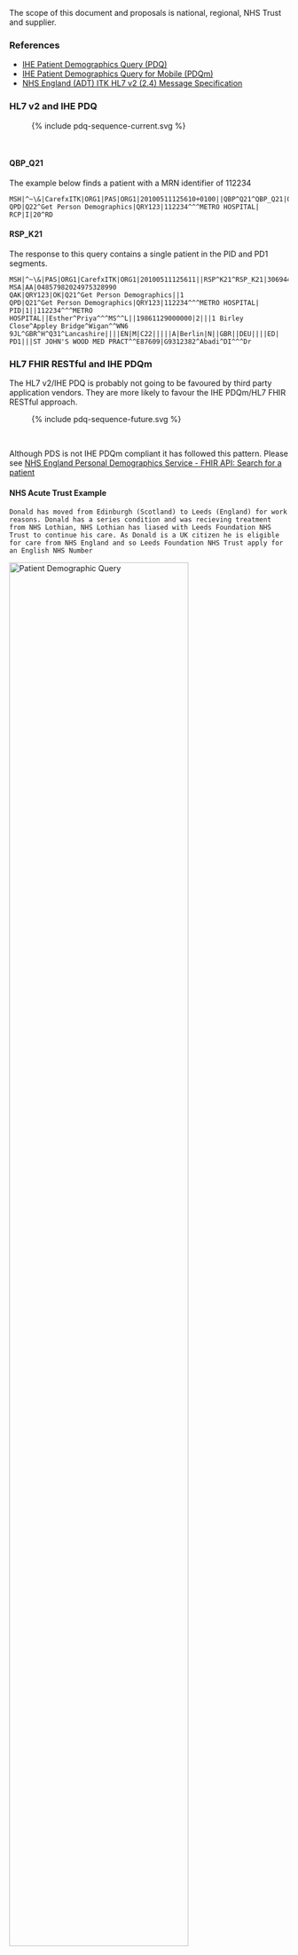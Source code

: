 
The scope of this document and proposals is national, regional, NHS Trust and supplier.

### References

- [IHE Patient Demographics Query (PDQ)](https://profiles.ihe.net/ITI/TF/Volume1/ch-8.html)
- [IHE Patient Demographics Query for Mobile (PDQm)](https://profiles.ihe.net/ITI/PDQm/index.html)
- <a href="HSCIC ITK HL7 V2 Message Specifications.pdf" target="_blank">NHS England (ADT) ITK HL7 v2 (2.4) Message Specification</a>


### HL7 v2 and IHE PDQ

<figure>{% include pdq-sequence-current.svg %}</figure>
<br clear="all"/>

#### QBP_Q21

The example below finds a patient with a MRN identifier of 112234 

```
MSH|^~\&|CarefxITK|ORG1|PAS|ORG1|20100511125610+0100||QBP^Q21^QBP_Q21|04857982024975328990|P|2.4|||||GBR||EN||ITKv1.0
QPD|Q22^Get Person Demographics|QRY123|112234^^^METRO HOSPITAL|
RCP|I|20^RD
```

#### RSP_K21

The response to this query contains a single patient in the PID and PD1 segments.

```
MSH|^~\&|PAS|ORG1|CarefxITK|ORG1|20100511125611||RSP^K21^RSP_K21|306944|P|2.4|||||GBR||EN||ITKv1.0
MSA|AA|04857982024975328990
QAK|QRY123|OK|Q21^Get Person Demographics||1
QPD|Q21^Get Person Demographics|QRY123|112234^^^METRO HOSPITAL|
PID|1||112234^^^METRO HOSPITAL||Esther^Priya^^^MS^^L||19861129000000|2|||1 Birley Close^Appley Bridge^Wigan^^WN6 9JL^GBR^H^Q31^Lancashire||||EN|M|C22|||||A|Berlin|N||GBR||DEU||||ED|
PD1|||ST JOHN'S WOOD MED PRACT^^E87609|G9312382^Abadi^DI^^^Dr
```

### HL7 FHIR RESTful and IHE PDQm

The HL7 v2/IHE PDQ is probably not going to be favoured by third party application vendors. They are more likely to favour the IHE PDQm/HL7 FHIR RESTful approach.

<figure>{% include pdq-sequence-future.svg %}</figure>
<br clear="all"/>

Although PDS is not IHE PDQm compliant it has followed this pattern. Please see [NHS England Personal Demographics Service - FHIR API: Search for a patient](https://digital.nhs.uk/developer/api-catalogue/personal-demographics-service-fhir#get-/Patient)

#### NHS Acute Trust Example

`Donald has moved from Edinburgh (Scotland) to Leeds (England) for work reasons. Donald has a series condition and was recieving treatment from NHS Lothian, NHS Lothian has liased with Leeds Foundation NHS Trust to continue his care. As Donald is a UK citizen he is eligible for care from NHS England and so Leeds Foundation NHS Trust apply for an English NHS Number`

<img src="PAS-BPMN.png" alt="Patient Demographic Query" width="80%" height="80%">
<br clear="all"/>

1. The first step Leeds Teaching would do would be to find Donald on the local Patient Administration System (PAS).
2. Depending on whether Donald is found or not.

   a. If Donald is found on the PAS, Donalds demographics record would be updated.
   
   b. If Donalds is not found, Donald is registered Donald as a Patient on the PAS. They would have allocated a Medical Record Number (MRN) to identify Donald across the trusts computer systems and possibly record his (NHS Scotland) CHI Number. In addition, a Task would be created to obtain a NHS Number for Donald. 

As HL7 FHIR Donalds record would look like [Patient Donald with CHI Number and MRN](Patient-Patient-donald-with-chi-number-and-mrn.html). The updating/creating of this record will generate event notifications to inform other systems of this change, (Leeds Teaching Trust follows <a href="HSCIC ITK HL7 V2 Message Specifications.pdf" target="_blank">NHS England (ADT) ITK HL7 v2 (2.4) Message Specification</a>).

Leeds Teaching NHS Trust registering Donald with NHS England looks like this: 

<img src="PDS-BPMN.png" alt="Patient Demographic Query" width="80%" height="80%">
<br clear="all"/>

1. An administrator in Leeds Teaching Trust searches PDS to check Donald does not have a NHS Number
2. Depending on the results:

   a. If Donald is found on PDS, the Leeds Teaching Trust PAS is updated with the NHS Number. Leeds Teaching Trust will likely update the record on PDS with Donalds new address.
   
   b. If Donald is not found on PDS, a NHS Number allocation request (register Donald for care in NHS England) is sent and the returned NHS Number is used to update Leeds Teaching Trusts PAS. The FHIR Patient record returned from PDS looks something like this  [Patient Donald with NHS Number](Patient-Patient-donald-with-nhs-number.html)

3. In either case Leeds Teaching Trust need to inform all systems within the trust of the NHS Number. For this they will use the Trust Integration Engine (TIE) which will distribute both HL7 v2 ADT_A31 and/or FHIR Patient updates to the trusts systems. The FHIR Patient could look like this  [Patient Donald with NHS Number, CHI and MRN](Patient-Patient-donald-with-chi-number-mrn-and-nhs-number.html). For more details on this see [Patient Identity Management (PIX)](patient-identity-management.html)



Notes:

1. Leeds Teaching NHS Trust is following NHS England HL7 v2 standards, these standards also follow [Patient Identifier Cross-referencing (PIX)](https://profiles.ihe.net/ITI/TF/Volume1/ch-5.html)
2. Leeds Teaching NHS Trust PAS is the main source for patient demographics, it also contains identifiers from both NHS England and Scotland.
3. Leeds Teaching NHS Trust systems are using MRN to identify the Donald, not CHI or NHS Number. After the NHS Number allocation request, most systems will also know Donalds NHS Number.

